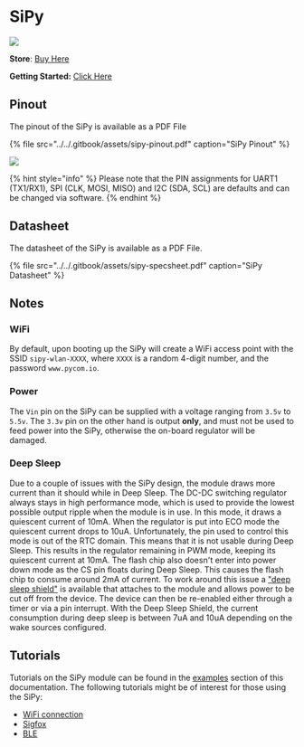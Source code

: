 # SiPy

![](../../.gitbook/assets/sipy-2.png)

**Store**: [Buy Here](http://www.pycom.io/sipy)

**Getting Started:** [Click Here](../../gettingstarted/connection/sipy.md)

## Pinout

The pinout of the SiPy is available as a PDF File

{% file src="../../.gitbook/assets/sipy-pinout.pdf" caption="SiPy Pinout" %}

![](../../.gitbook/assets/sipy-pinout.png)

{% hint style="info" %}
Please note that the PIN assignments for UART1 \(TX1/RX1\), SPI \(CLK, MOSI, MISO\) and I2C \(SDA, SCL\) are defaults and can be changed via software.
{% endhint %}

## Datasheet

The datasheet of the SiPy is available as a PDF File.

{% file src="../../.gitbook/assets/sipy-specsheet.pdf" caption="SiPy Datasheet" %}

## Notes

### WiFi

By default, upon booting up the SiPy will create a WiFi access point with the SSID `sipy-wlan-XXXX`, where `XXXX` is a random 4-digit number, and the password `www.pycom.io`.

### Power

The `Vin` pin on the SiPy can be supplied with a voltage ranging from `3.5v` to `5.5v`. The `3.3v` pin on the other hand is output **only**, and must not be used to feed power into the SiPy, otherwise the on-board regulator will be damaged.

### Deep Sleep

Due to a couple of issues with the SiPy design, the module draws more current than it should while in Deep Sleep. The DC-DC switching regulator always stays in high performance mode, which is used to provide the lowest possible output ripple when the module is in use. In this mode, it draws a quiescent current of 10mA. When the regulator is put into ECO mode the quiescent current drops to 10uA. Unfortunately, the pin used to control this mode is out of the RTC domain. This means that it is not usable during Deep Sleep. This results in the regulator remaining in PWM mode, keeping its quiescent current at 10mA. The flash chip also doesn't enter into power down mode as the CS pin floats during Deep Sleep. This causes the flash chip to consume around 2mA of current. To work around this issue a ["deep sleep shield"](../boards/deepsleep/) is available that attaches to the module and allows power to be cut off from the device. The device can then be re-enabled either through a timer or via a pin interrupt. With the Deep Sleep Shield, the current consumption during deep sleep is between 7uA and 10uA depending on the wake sources configured.


## Tutorials

Tutorials on the SiPy module can be found in the [examples](../../tutorials/introduction.md) section of this documentation. The following tutorials might be of  interest for those using the SiPy:

* [WiFi connection](../../tutorials/all/wlan.md)
* [Sigfox](../../tutorials/sigfox.md)
* [BLE](../../tutorials/all/ble.md)
